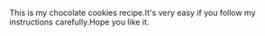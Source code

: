 This is my chocolate cookies recipe.It's very easy if you follow my instructions carefully.Hope you like it.